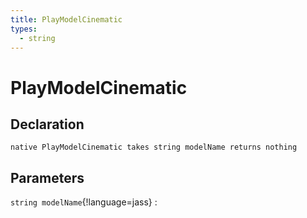 ```yaml
---
title: PlayModelCinematic
types:
  - string
---
```


# PlayModelCinematic

## Declaration

```jass
native PlayModelCinematic takes string modelName returns nothing
```

## Parameters
`string modelName`{!language=jass}
: 
